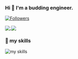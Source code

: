 ### Hi 👋 I'm a budding engineer.

[![Followers](https://badgen.org/img/zenn/gohshi0514/followers?style=flat)](https://zenn.dev/gohshi0514)

<a href="https://github-readme-stats.vercel.app/api?username=Gohshi0514&count_private=true&show_icons=true&hide=issues,contribs">
  <img align="center" src="https://github-readme-stats.vercel.app/api?username=Gohshi0514&count_private=true&show_icons=true&hide=issues,contribs" />
</a>

<a href="https://github-readme-stats.vercel.app/api/top-langs/?username=Gohshi0514&layout=compact">
  <img align="center" src="https://github-readme-stats.vercel.app/api/top-langs/?username=Gohshi0514&layout=compact" />
</a>


### 🌱 my skills
<img alt="my skills" src="https://skillicons.dev/icons?theme=light&perline=8&i=ts,js,html,css,nodejs,react,nextjs,sass,tailwind,vite,webpack,supabase,firebase,vercel,netlify,git,github,figma" />


<!--
**Gohshi0514/Gohshi0514** is a ✨ _special_ ✨ repository because its `README.md` (this file) appears on your GitHub profile.

Here are some ideas to get you started:

- 🔭 I’m currently working on ...
- 🌱 I’m currently learning ...
- 👯 I’m looking to collaborate on ...
- 🤔 I’m looking for help with ...
- 💬 Ask me about ...
- 📫 How to reach me: ...
- 😄 Pronouns: ...
- ⚡ Fun fact: ...
-->
